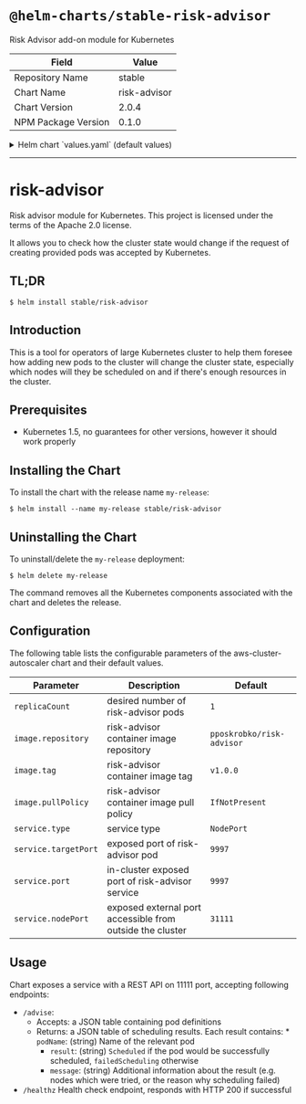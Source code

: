 # `@helm-charts/stable-risk-advisor`

Risk Advisor add-on module for Kubernetes

| Field               | Value        |
| ------------------- | ------------ |
| Repository Name     | stable       |
| Chart Name          | risk-advisor |
| Chart Version       | 2.0.4        |
| NPM Package Version | 0.1.0        |

<details>

<summary>Helm chart `values.yaml` (default values)</summary>

```yaml
# Default values for risk-advisor.
# This is a YAML-formatted file.
# Declare variables to be passed into your templates.
replicaCount: 1
image:
  repository: pposkrobko/risk-advisor
  tag: v1.0.0
  pullPolicy: IfNotPresent
service:
  type: NodePort
  port: 9997
  targetPort: 9997
  nodePort: 31111
# resources:
#   limits:
#     cpu: 100m
#     memory: 128Mi
#   requests:
#     cpu: 100m
#     memory: 128Mi
```

</details>

---

# risk-advisor

Risk advisor module for Kubernetes. This project is licensed under the terms of the Apache 2.0 license.

It allows you to check how the cluster state would change if the request of creating provided pods was accepted by Kubernetes.

## TL;DR

```console
$ helm install stable/risk-advisor
```

## Introduction

This is a tool for operators of large Kubernetes cluster to help them foresee how adding new pods to the cluster will change the cluster state, especially which nodes will they be scheduled on and if there's enough resources in the cluster.

## Prerequisites

- Kubernetes 1.5, no guarantees for other versions, however it should work properly

## Installing the Chart

To install the chart with the release name `my-release`:

```console
$ helm install --name my-release stable/risk-advisor
```

## Uninstalling the Chart

To uninstall/delete the `my-release` deployment:

```console
$ helm delete my-release
```

The command removes all the Kubernetes components associated with the chart and deletes the release.

## Configuration

The following table lists the configurable parameters of the aws-cluster-autoscaler chart and their default values.

| Parameter            | Description                                               | Default                   |
| -------------------- | --------------------------------------------------------- | ------------------------- |
| `replicaCount`       | desired number of risk-advisor pods                       | `1`                       |
| `image.repository`   | risk-advisor container image repository                   | `pposkrobko/risk-advisor` |
| `image.tag`          | risk-advisor container image tag                          | `v1.0.0`                  |
| `image.pullPolicy`   | risk-advisor container image pull policy                  | `IfNotPresent`            |
| `service.type`       | service type                                              | `NodePort`                |
| `service.targetPort` | exposed port of risk-advisor pod                          | `9997`                    |
| `service.port`       | in-cluster exposed port of risk-advisor service           | `9997`                    |
| `service.nodePort`   | exposed external port accessible from outside the cluster | `31111`                   |

## Usage

Chart exposes a service with a REST API on 11111 port, accepting following endpoints:

- `/advise`:
  - Accepts: a JSON table containing pod definitions
  - Returns: a JSON table of scheduling results. Each result contains: \* `podName`: (string) Name of the relevant pod
    - `result`: (string) `Scheduled` if the pod would be successfully scheduled, `failedScheduling` otherwise
    - `message`: (string) Additional information about the result (e.g. nodes which were tried, or the reason why scheduling failed)
- `/healthz` Health check endpoint, responds with HTTP 200 if successful
